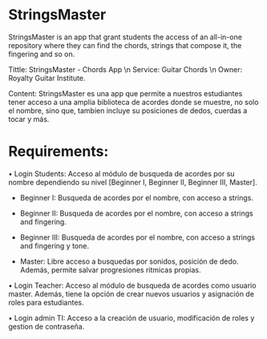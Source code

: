 # StringsMaster
 StringsMaster is an app that grant students the access of an all-in-one repository where they can find the chords, strings that compose it, the fingering and so on.

Tittle: StringsMaster - Chords App
\n
Service: Guitar Chords
\n
Owner: Royalty Guitar Institute.

Content: StringsMaster es una app que permite a nuestros estudiantes tener acceso a una amplia biblioteca de acordes donde se muestre, no solo el nombre, sino que, tambien incluye su posiciones de dedos, cuerdas a tocar y más.

# Requirements: 
• Login Students: Acceso al módulo de busqueda de acordes por su nombre dependiendo su nivel [Beginner I, Beginner II, Beginner III, Master].

- Beginner I: Busqueda de acordes por el nombre, con acceso a strings.

- Beginner II: Busqueda de acordes por el nombre, con acceso a strings and fingering.

- Beginner III: Busqueda de acordes por el nombre, con acceso a strings and fingering y tone.

- Master: Libre acceso a busquedas por sonidos, posición de dedo. Además, permite salvar progresiones ritmicas propias.

• Login Teacher: Acceso al módulo de busqueda de acordes como usuario master. Además, tiene la opción de crear nuevos usuarios y asignación de roles para estudiantes.

• Login admin TI: Acceso a la creación de usuario, modificación de roles y gestion de contraseña.